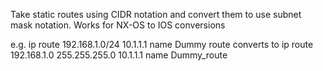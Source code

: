 Take static routes using CIDR notation and convert them to use subnet mask notation.
Works for NX-OS to IOS conversions

e.g. 
ip route 192.168.1.0/24 10.1.1.1 name Dummy route
converts to 
ip route 192.168.1.0 255.255.255.0 10.1.1.1 name Dummy_route
